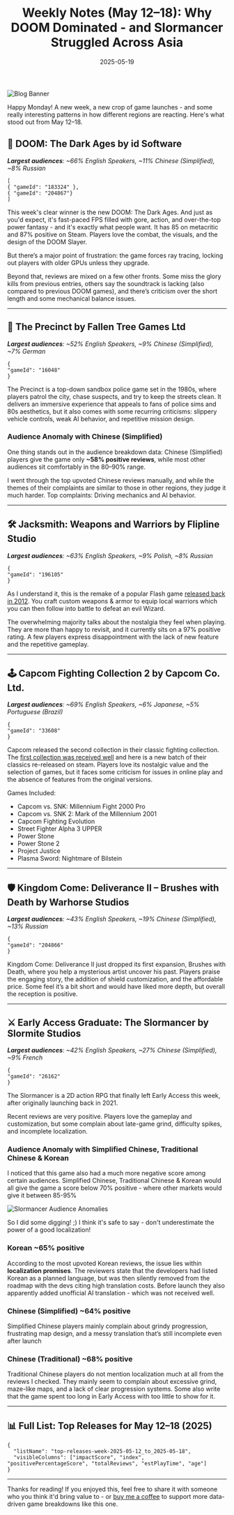 ﻿---
title: "Weekly Notes (May 12–18): Why DOOM Dominated - and Slormancer Struggled Across Asia"
slug: "weekly-notes-2025-05-12"
date: "2025-05-19"
description: "Fast-paced FPS, nostalgic Flash revivals, and ARPGs struggling to communicate - this week’s game releases reveal what players love and what drives them away"
tags: ["Weekly Notes", "Kingdom Come Deliverance II", "Steam", "New Releases", "Game Reviews", "Localization", "Audience Analysis", "DOOM The Dark Ages", "The Slormancer", "Early Access", "Regional Reception"]
image: "https://media.githubusercontent.com/media/NiklasBorglund/niklasnotes-blog/main/posts/weekly-notes-2025-05-12/hero.jpg"
---

![Blog Banner](./hero.jpg)

Happy Monday! A new week, a new crop of game launches - and some really interesting patterns in how different regions are reacting. Here's what stood out from May 12–18.

## 🔫 DOOM: The Dark Ages by id Software
***Largest audiences**: ~66% English Speakers, ~11% Chinese (Simplified), ~8% Russian*

```condensedgamecard-grid
[
{ "gameId": "183324" },
{ "gameId": "204867"}
]
```

This week's clear winner is the new DOOM: The Dark Ages.
And just as you'd expect, it's fast-paced FPS filled with gore, action, and over-the-top power fantasy - and it's exactly what people want. It has 85 on metacritic and 87% positive on Steam.
Players love the combat, the visuals, and the design of the DOOM Slayer.

But there’s a major point of frustration: the game forces ray tracing, locking out players with older GPUs unless they upgrade.

Beyond that, reviews are mixed on a few other fronts. Some miss the glory kills from previous entries, others say the soundtrack is lacking (also compared to previous DOOM games), and there’s criticism over the short length and some mechanical balance issues.

---

## 🚓 The Precinct by Fallen Tree Games Ltd
***Largest audiences**: ~52% English Speakers, ~9% Chinese (Simplified), ~7% German*

```condensedgamecard
{
"gameId": "16048"
}
```

The Precinct is a top-down sandbox police game set in the 1980s, where players patrol the city, chase suspects, and try to keep the streets clean.
It delivers an immersive experience that appeals to fans of police sims and 80s aesthetics, but it also comes with some recurring criticisms: slippery vehicle controls, weak AI behavior, and repetitive mission design.

### Audience Anomaly with Chinese (Simplified)

One thing stands out in the audience breakdown data: Chinese (Simplified) players give the game only **~58% positive reviews**, while most other audiences sit comfortably in the 80–90% range.

I went through the top upvoted Chinese reviews manually, and while the themes of their complaints are similar to those in other regions, they judge it much harder. Top complaints: Driving mechanics and AI behavior.

---

## 🛠️ Jacksmith: Weapons and Warriors by Flipline Studio
***Largest audiences**: ~63% English Speakers, ~9% Polish, ~8% Russian*

```condensedgamecard
{
"gameId": "196105"
}
```

As I understand it, this is the remake of a popular Flash game [released back in 2012](https://jacksmithgame.io/).
You craft custom weapons & armor to equip local warriors which you can then follow into battle to defeat an evil Wizard.

The overwhelming majority talks about the nostalgia they feel when playing. They are more than happy to revisit, and it currently sits on a 97% positive rating.
A few players express disappointment with the lack of new feature and the repetitive gameplay.


---

## 🕹️ Capcom Fighting Collection 2 by Capcom Co. Ltd.
***Largest audiences**: ~69% English Speakers, ~6% Japanese, ~5% Portuguese (Brazil)*

```condensedgamecard
{
"gameId": "33608"
}
```

Capcom released the second collection in their classic fighting collection. The [first collection was received well](https://niklasnotes.com/dashboard/game/70581/capcom_fighting_collection) and here is a new batch of their classics re-released on steam.
Players love its nostalgic value and the selection of games, but it faces some criticism for issues in online play and the absence of features from the original versions.

Games Included:
* Capcom vs. SNK: Millennium Fight 2000 Pro
* Capcom vs. SNK 2: Mark of the Millennium 2001
* Capcom Fighting Evolution
* Street Fighter Alpha 3 UPPER
* Power Stone
* Power Stone 2
* Project Justice
* Plasma Sword: Nightmare of Bilstein

---


## 🛡️ Kingdom Come: Deliverance II – Brushes with Death by Warhorse Studios
***Largest audiences**: ~43% English Speakers, ~19% Chinese (Simplified), ~13% Russian*

```condensedgamecard
{
"gameId": "204866"
}
```

Kingdom Come: Deliverance II just dropped its first expansion, Brushes with Death, where you help a mysterious artist uncover his past.
Players praise the engaging story, the addition of shield customization, and the affordable price. Some feel it’s a bit short and would have liked more depth, but overall the reception is positive.

---


## ⚔️ Early Access Graduate: The Slormancer by Slormite Studios
***Largest audiences**: ~42% English Speakers, ~27% Chinese (Simplified), ~9% French*

```condensedgamecard
{
"gameId": "26162"
}
```

The Slormancer is a 2D action RPG that finally left Early Access this week, after originally launching back in 2021.

Recent reviews are very positive. Players love the gameplay and customization, but some complain about late-game grind, difficulty spikes, and incomplete localization.

### Audience Anomaly with Simplified Chinese, Traditional Chinese & Korean

I noticed that this game also had a much more negative score among certain audiences.
Simplified Chinese, Traditional Chinese & Korean would all give the game a score below 70% positive - where other markets would give it between 85-95%

![Slormancer Audience Anomalies](./slormancer-audience-anomalies.png)

So I did some digging! ;) I think it's safe to say - don't underestimate the power of a good localization!

### Korean ~65% positive
According to the most upvoted Korean reviews, the issue lies within **localization promises**.
The reviewers state that the developers had listed Korean as a planned language, but was then silently removed from the roadmap with the devs citing high translation costs.
Before launch they also apparently added unofficial AI translation - which was not received well.

### Chinese (Simplified) ~64% positive
Simplified Chinese players mainly complain about grindy progression, frustrating map design, and a messy translation that’s still incomplete even after launch

### Chinese (Traditional) ~68% positive
Traditional Chinese players do not mention localization much at all from the reviews I checked. They mainly seem to complain about excessive grind, maze-like maps, and a lack of clear progression systems.
Some also write that the game spent too long in Early Access with too little to show for it.

---

## 📊 Full List: Top Releases for May 12–18 (2025)

```customlist
{
  "listName": "top-releases-week-2025-05-12_to_2025-05-18",
  "visibleColumns": ["impactScore", "index", "positivePercentageScore", "totalReviews", "estPlayTime", "age"]
}
```

---

Thanks for reading!
If you enjoyed this, feel free to share it with someone who you think it'd bring value to - or [buy me a coffee](https://buymeacoffee.com/niklasnotes) to support more data-driven game breakdowns like this one.
